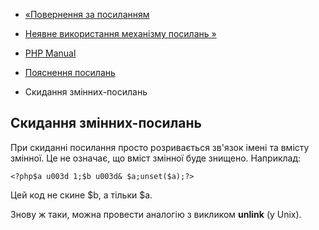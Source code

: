 - [«Повернення за посиланням](language.references.return.md)
- [Неявне використання механізму посилань
»](language.references.spot.md)

- [PHP Manual](index.md)
- [Пояснення посилань](language.references.md)
- Скидання змінних-посилань

## Скидання змінних-посилань

При скиданні посилання просто розривається зв'язок імені та вмісту
змінної. Це не означає, що вміст змінної буде знищено.
Наприклад:

` <?php$a u003d 1;$b u003d& $a;unset($a);?> `

Цей код не скине $b, а тільки $a.

Знову ж таки, можна провести аналогію з викликом **unlink** (у Unix).
